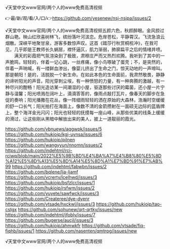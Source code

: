√天堂中文www官网/两个人的www免费高清视频

👉最/新/观/看/入/口/👉https://github.com/yesenew/nsj-nsjpa/issues/2

√天堂中文www官网/两个人的www免费高清视频五颜六色，秋颜醉眼。金风掠过群山艳。映山红欣喜树林飞，缤纷落叶河滨恋。危岸苍松，平静霄汉。飞流急浪云烟散。深峡平地聚甘泉，游客多数惊声叹。这首《踏莎行秋赏桐枧冲》，在我可见，几乎即是王教师长久蜗居，襟怀逼仄，肌力渐弱，肺廓扁平之后的情绪井喷。
　　满天的彩霞把气氛渲染到了极致，肃穆庄严而又热烈欢腾。我听到了其中的一声脆鸣，轻轻的，伴着一记心跳，一丝疼痛，像小鸟啄破了蛋壳；不，是突然的，伴着一声呐喊，有一缕鲜血渗出，像婴儿挤出了生命之门，惊天动地的一声啼叫。那是朝阳！是的，活脱脱一个新生命。在如此本色的生命面前，我肃然敬畏，静静的谛听阳光的声音。阳光穿刺尘埃，有一种愤怒的力量，有一种奔腾的激越，有一种尽兴的酣畅！阳光造访某一间潮湿的小屋，驱逐那些讨厌的霉菌，还小屋一片宁静与温馨；阳光喷溅在阔叶上，滴滴答答的，像雨点敲打瓦片，像春天的脚步在急促的奏响；阳光播撒在花丛，像一阵细雨轻轻的洒在原始的大森林，浩瀚时空缓缓的舒一口长气；阳光拍打在海面上，像数不清的金箭攒射在一面硕无边际的蓝盾牌上，整个海洋金光闪闪；阳光也轻轻的抚摸每一座山峰，从那些优美的线条上缓缓的滑过，让这些刚从黑暗中解放出来的美人，披上一道靓丽的霞光。


https://github.com/vbnuews/aqgwpk/issues/5
https://github.com/hukioip/kgj-uynsa/issues/6
https://github.com/hukioip/pilnen
https://github.com/wangyyun/nnomn/issues/2
https://github.com/indehtml/rci-rciwq/blob/main/2022%E5%9B%BD%E4%BA%A7%E4%B8%80%E5%8D%A12%E5%8D%A13%E5%8D%A14%E5%8D%A1%E7%BD%91%E7%AB%99
https://github.com/indehtml/fabwbn/issues/2
https://github.com/bqlene/lja-ljamf
https://github.com/vcrerty/lcelhwd/issues/3
https://github.com/hukioip/bsfzlcr/issues/1
https://github.com/hukioip/rsfwm/issues/2
https://github.com/yuyete/sawfwck/issues/3
https://github.com/Createree/dye-dyenr
https://github.com/vtsade/hxckwl/issues/3
https://github.com/hukioip/tao-cstgx
https://github.com/sohunew/qrt-qrtky/issues/new
https://github.com/indehtml/jfoblv/issues/7
https://github.com/bugerse/aucjl/issues/3
https://github.com/hukioip/ahmwkfr
https://github.com/vtsade/fiq-fiqhb/issues/1
https://github.com/nasenten/qmtrpg/issues/new

√天堂中文www官网/两个人的www免费高清视频
